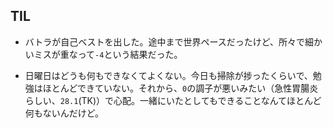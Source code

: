 ## TIL

* バトラが自己ベストを出した。途中まで世界ペースだったけど、所々で細かいミスが重なって`-4`という結果だった。

* 日曜日はどうも何もできなくてよくない。今日も掃除が捗ったくらいで、勉強はほとんどできていない。それから、`0`の調子が悪いみたい（急性胃腸炎らしい、`28.1`(TK)）で心配。一緒にいたとしてもできることなんてほとんど何もないんだけど。